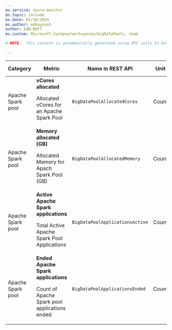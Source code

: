 ```yaml
---
ms.service: azure-monitor
ms.topic: include
ms.date: 01/10/2024
ms.author: edbaynash
author: EdB-MSFT
ms.custom: Microsoft.Synapse/workspaces/bigDataPools, naam

# NOTE:  This content is automatically generated using API calls to Azure. Any edits made on these files will be overwritten in the next run of the script. 
 
---
```


  
  
|Category|Metric|Name in REST API|Unit|Aggregation|Dimensions|Time Grains|DS Export|
|---|---|---|---|---|---|---|---|
|Apache Spark pool|**vCores allocated**<p><p>Allocated vCores for an Apache Spark Pool |`BigDataPoolAllocatedCores` |Count |Maximum, Minimum, Average, Total |`SubmitterId`|PT1M |No|
|Apache Spark pool|**Memory allocated (GB)**<p><p>Allocated Memory for Apach Spark Pool (GB) |`BigDataPoolAllocatedMemory` |Count |Maximum, Minimum, Average, Total |`SubmitterId`|PT1M |No|
|Apache Spark pool|**Active Apache Spark applications**<p><p>Total Active Apache Spark Pool Applications |`BigDataPoolApplicationsActive` |Count |Maximum, Minimum, Average |`JobState`|PT1M |No|
|Apache Spark pool|**Ended Apache Spark applications**<p><p>Count of Apache Spark pool applications ended |`BigDataPoolApplicationsEnded` |Count |Total |`JobType`, `JobResult`|PT1M |No|